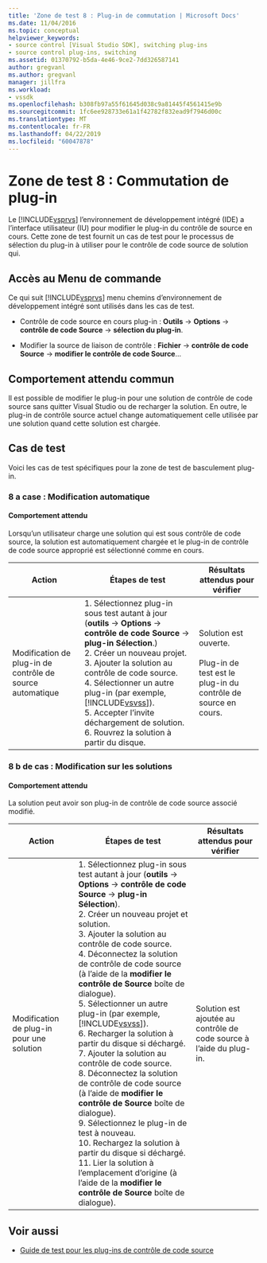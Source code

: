 ```yaml
---
title: 'Zone de test 8 : Plug-in de commutation | Microsoft Docs'
ms.date: 11/04/2016
ms.topic: conceptual
helpviewer_keywords:
- source control [Visual Studio SDK], switching plug-ins
- source control plug-ins, switching
ms.assetid: 01370792-b5da-4e46-9ce2-7dd326587141
author: gregvanl
ms.author: gregvanl
manager: jillfra
ms.workload:
- vssdk
ms.openlocfilehash: b308fb97a55f61645d038c9a81445f4561415e9b
ms.sourcegitcommit: 1fc6ee928733e61a1f42782f832ead9f7946d00c
ms.translationtype: MT
ms.contentlocale: fr-FR
ms.lasthandoff: 04/22/2019
ms.locfileid: "60047878"
---
```

# <a name="test-area-8-plug-in-switching"></a>Zone de test 8 : Commutation de plug-in
Le [!INCLUDE[vsprvs](../../code-quality/includes/vsprvs_md.md)] l’environnement de développement intégré (IDE) a l’interface utilisateur (IU) pour modifier le plug-in du contrôle de source en cours. Cette zone de test fournit un cas de test pour le processus de sélection du plug-in à utiliser pour le contrôle de code source de solution qui.

## <a name="command-menu-access"></a>Accès au Menu de commande
 Ce qui suit [!INCLUDE[vsprvs](../../code-quality/includes/vsprvs_md.md)] menu chemins d’environnement de développement intégré sont utilisés dans les cas de test.

- Contrôle de code source en cours plug-in : **Outils** -> **Options** -> **contrôle de code Source** -> **sélection du plug-in**.

- Modifier la source de liaison de contrôle : **Fichier** -> **contrôle de code Source** -> **modifier le contrôle de code Source**...

## <a name="common-expected-behavior"></a>Comportement attendu commun
 Il est possible de modifier le plug-in pour une solution de contrôle de code source sans quitter Visual Studio ou de recharger la solution. En outre, le plug-in de contrôle source actuel change automatiquement celle utilisée par une solution quand cette solution est chargée.

## <a name="test-cases"></a>Cas de test
 Voici les cas de test spécifiques pour la zone de test de basculement plug-in.

### <a name="case-8a-automatic-change"></a>8 a case : Modification automatique

#### <a name="expected-behavior"></a>Comportement attendu
 Lorsqu’un utilisateur charge une solution qui est sous contrôle de code source, la solution est automatiquement chargée et le plug-in de contrôle de code source approprié est sélectionné comme en cours.

| Action | Étapes de test | Résultats attendus pour vérifier |
| - | - | - |
| Modification de plug-in de contrôle de source automatique | 1.  Sélectionnez plug-in sous test autant à jour (**outils** -> **Options** -> **contrôle de code Source** -> **plug-in Sélection**.)<br />2.  Créer un nouveau projet.<br />3.  Ajouter la solution au contrôle de code source.<br />4.  Sélectionner un autre plug-in (par exemple, [!INCLUDE[vsvss](../../extensibility/includes/vsvss_md.md)]).<br />5.  Accepter l’invite déchargement de solution.<br />6.  Rouvrez la solution à partir du disque. | Solution est ouverte.<br /><br /> Plug-in de test est le plug-in du contrôle de source en cours. |

### <a name="case-8b-solution-based-change"></a>8 b de cas : Modification sur les solutions

#### <a name="expected-behavior"></a>Comportement attendu
 La solution peut avoir son plug-in de contrôle de code source associé modifié.

| Action | Étapes de test | Résultats attendus pour vérifier |
|----------------------------------| - | - |
| Modification de plug-in pour une solution | 1.  Sélectionnez plug-in sous test autant à jour (**outils** -> **Options** -> **contrôle de code Source** -> **plug-in Sélection**).<br />2.  Créer un nouveau projet et solution.<br />3.  Ajouter la solution au contrôle de code source.<br />4.  Déconnectez la solution de contrôle de code source (à l’aide de la **modifier le contrôle de Source** boîte de dialogue).<br />5.  Sélectionner un autre plug-in (par exemple, [!INCLUDE[vsvss](../../extensibility/includes/vsvss_md.md)]).<br />6.  Recharger la solution à partir du disque si déchargé.<br />7.  Ajouter la solution au contrôle de code source.<br />8.  Déconnectez la solution de contrôle de code source (à l’aide de **modifier le contrôle de Source** boîte de dialogue).<br />9. Sélectionnez le plug-in de test à nouveau.<br />10. Rechargez la solution à partir du disque si déchargé.<br />11. Lier la solution à l’emplacement d’origine (à l’aide de la **modifier le contrôle de Source** boîte de dialogue). | Solution est ajoutée au contrôle de code source à l’aide du plug-in. |

## <a name="see-also"></a>Voir aussi
- [Guide de test pour les plug-ins de contrôle de code source](../../extensibility/internals/test-guide-for-source-control-plug-ins.md)